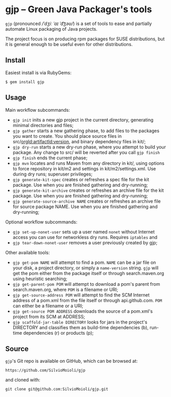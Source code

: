 gjp – Green Java Packager's tools
===

`gjp` (pronounced _/ˈdʒiː ˈaɪ ˈd͡ʒəʊ/_) is a set of tools to ease and partially automate Linux packaging of Java projects.

The project focus is on producing rpm packages for SUSE distributions, but it is general enough to be useful even for other distributions.


## Install

Easiest install is via RubyGems:

    $ gem install gjp

## Usage

Main workflow subcommands:
* `gjp init` inits a new gjp project in the current directory, generating minimal directories and files;
* `gjp gather` starts a new gathering phase, to add files to the packages you want to create. You should place source files in src/<orgId:artifactId:version>, and binary dependency files in kit/;
* `gjp dry-run` starts a new dry-run phase, where you attempt to build your package. Any change to src/ will be reverted after you call `gjp finish`
* `gjp finish` ends the current phase;
* `gjp mvn` locates and runs Maven from any directory in kit/, using options to force repository in kit/m2 and settings in kit/m2/settings.xml. Use during dry runs;
superuser privileges;
* `gjp generate-kit-spec` creates or refreshes a spec file for the kit package. Use when you are finished gathering and dry-running;
* `gjp generate-kit-archive` creates or refreshes an archive file for the kit package. Use when you are finished gathering and dry-running;
* `gjp generate-source-archive NAME` creates or refreshes an archive file for source package NAME. Use when you are finished gathering and dry-running;

Optional workflow subcommands:
* `gjp set-up-nonet-user` sets up a user named `nonet` without Internet access you can use for networkless dry runs. Requires `iptables` and 
* `gjp tear-down-nonet-user` removes a user previously created by gjp;

Other available tools:
* `gjp get-pom NAME` will attempt to find a pom. `NAME` can be a jar file on your disk, a project directory, or simply a `name-version` string. `gjp` will get the pom either from the package itself or through search.maven.org using heuristic searching;
* `gjp get-parent-pom POM` will attempt to download a pom's parent from search.maven.org, where `POM` is a filename or URI;
* `gjp get-source-address POM` will attempt to find the SCM Internet address of a pom.xml from the file itself or through api.github.com. `POM` can either be a filename or a URI;
* `gjp get-source POM ADDRESS` downloads the source of a pom.xml's project from its SCM at ADDRESS;
* `gjp scaffold-jar-table DIRECTORY` looks for jars in the project's DIRECTORY and classifies them as build-time dependencies (b), run-time dependencies (r) or products (p);

## Source

`gjp`'s Git repo is available on GitHub, which can be browsed at:

    https://github.com/SilvioMoioli/gjp

and cloned with:

    git clone git@github.com:SilvioMoioli/gjp.git
